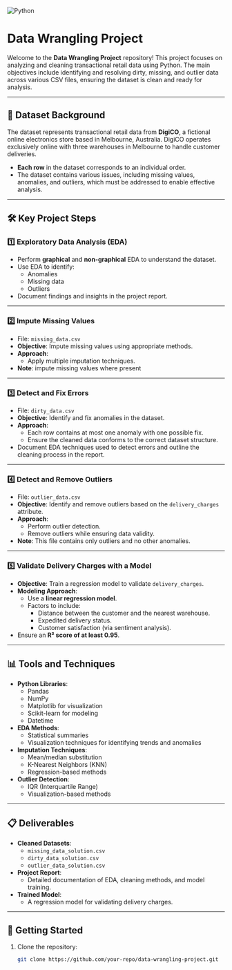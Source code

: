 ![Python](https://img.shields.io/badge/Python-3.x-blue)

# Data Wrangling Project

Welcome to the **Data Wrangling Project** repository! This project focuses on analyzing and cleaning transactional retail data using Python. The main objectives include identifying and resolving dirty, missing, and outlier data across various CSV files, ensuring the dataset is clean and ready for analysis.

---

## 📁 Dataset Background

The dataset represents transactional retail data from **DigiCO**, a fictional online electronics store based in Melbourne, Australia. DigiCO operates exclusively online with three warehouses in Melbourne to handle customer deliveries.

- **Each row** in the dataset corresponds to an individual order.
- The dataset contains various issues, including missing values, anomalies, and outliers, which must be addressed to enable effective analysis.

---

## 🛠️ Key Project Steps

### 1️⃣ **Exploratory Data Analysis (EDA)**  
   - Perform **graphical** and **non-graphical** EDA to understand the dataset.  
   - Use EDA to identify:
     - Anomalies
     - Missing data
     - Outliers  
   - Document findings and insights in the project report.  

---

### 2️⃣ **Impute Missing Values**  
   - File: `missing_data.csv`  
   - **Objective**: Impute missing values using appropriate methods.  
   - **Approach**:
     - Apply multiple imputation techniques.
   - **Note**: impute missing values where present

---

### 3️⃣ **Detect and Fix Errors**  
   - File: `dirty_data.csv`  
   - **Objective**: Identify and fix anomalies in the dataset.  
   - **Approach**:
     - Each row contains at most one anomaly with one possible fix.
     - Ensure the cleaned data conforms to the correct dataset structure.  
   - Document EDA techniques used to detect errors and outline the cleaning process in the report.  

---

### 4️⃣ **Detect and Remove Outliers**  
   - File: `outlier_data.csv`  
   - **Objective**: Identify and remove outliers based on the `delivery_charges` attribute.  
   - **Approach**:
     - Perform outlier detection.
     - Remove outliers while ensuring data validity.  
   - **Note**: This file contains only outliers and no other anomalies.  

---

### 5️⃣ **Validate Delivery Charges with a Model**  
   - **Objective**: Train a regression model to validate `delivery_charges`.  
   - **Modeling Approach**:
     - Use a **linear regression model**.
     - Factors to include:
       - Distance between the customer and the nearest warehouse.
       - Expedited delivery status.
       - Customer satisfaction (via sentiment analysis).  
   - Ensure an **R² score of at least 0.95**.  

---

## 📊 Tools and Techniques

- **Python Libraries**: 
  - Pandas
  - NumPy
  - Matplotlib for visualization
  - Scikit-learn for modeling
  - Datetime
- **EDA Methods**:
  - Statistical summaries
  - Visualization techniques for identifying trends and anomalies
- **Imputation Techniques**:
  - Mean/median substitution
  - K-Nearest Neighbors (KNN)
  - Regression-based methods
- **Outlier Detection**:
  - IQR (Interquartile Range)
  - Visualization-based methods

---

## 📋 Deliverables

- **Cleaned Datasets**:
  - `missing_data_solution.csv`
  - `dirty_data_solution.csv`
  - `outlier_data_solution.csv`
- **Project Report**:
  - Detailed documentation of EDA, cleaning methods, and model training.
- **Trained Model**:
  - A regression model for validating delivery charges.

---

## 🚀 Getting Started

1. Clone the repository:  
   ```bash
   git clone https://github.com/your-repo/data-wrangling-project.git
